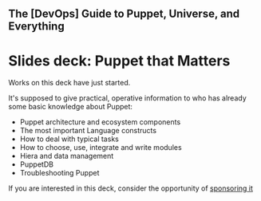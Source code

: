 ## The [DevOps] Guide to Puppet, Universe, and Everything

# Slides deck: Puppet that Matters

Works on this deck have just started.

It's supposed to give practical, operative information to who has already some basic knowledge about Puppet:

- Puppet architecture and ecosystem components
- The most important Language constructs
- How to deal with typical tasks
- How to choose, use, integrate and write modules
- Hiera and data management
- PuppetDB
- Troubleshooting Puppet

If you are interested in this deck, consider the opportunity of [sponsoring it](http://www.example42.com/#contact)
